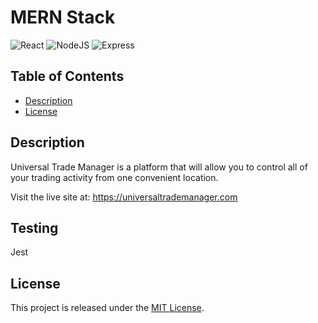 # MERN Stack
![React](https://img.shields.io/badge/react-%61DAFB.svg?&logo=react&logoColor=white)
![NodeJS](https://img.shields.io/badge/node.js-6DA55F.svg?&logo=node.js&logoColor=white)
![Express](https://img.shields.io/badge/express-000000?&logo=express&logoColor=white)

## Table of Contents
- [Description](#description)
- [License](#license)

## Description
Universal Trade Manager is a platform that will allow you to control all of your trading activity from one convenient location. 

Visit the live site at: https://universaltrademanager.com

## Testing
Jest

## License
This project is released under the [MIT License](LICENSE).